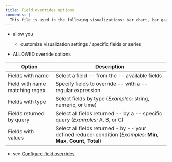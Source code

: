 ```yaml
---
title: Field overrides options
comments: |
  This file is used in the following visualizations: bar chart, bar gauge, candlestick, canvas, gauge, geomap, heatmap, histogram, pie chart, stat, state timeline, status history, table, time series, trend, xy chart
---
```


* allow you
  * customize visualization settings / specific fields or series

* ALLOWED override options

| Option                         | Description                                                                                                            |
| ------------------------------ |------------------------------------------------------------------------------------------------------------------------|
| Fields with name               | Select a field -- from the -- available fields                                                                         |
| Field with name matching regex | Specify fields to override -- with a -- regular expression                                                             |
| Fields with type               | Select fields by type (_Examples:_ string, numeric, or time)                                                           |
| Fields returned by query       | Select all fields returned -- by a -- specific query (_Examples:_ A, B, or C)                                          |
| Fields with values             | Select all fields returned - by -- your defined reducer condition (_Examples:_ **Min**, **Max**, **Count**, **Total**) |

* see [Configure field overrides](https://grafana.com/docs/grafana/<GRAFANA_VERSION>/panels-visualizations/configure-overrides/)
